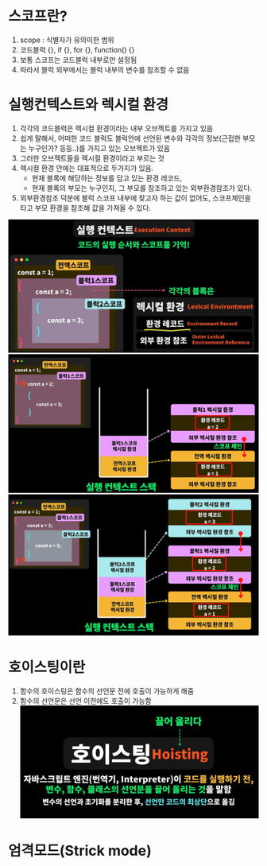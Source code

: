 # 스코프란?

1. scope : 식별자가 유의미한 범위
2. 코드블럭 {}, if {}, for {}, function() {}
3. 보통 스코프는 코드블럭 내부로만 설정됨
4. 따라서 블럭 외부에서는 블럭 내부의 변수를 참조할 수 없음

# 실행컨텍스트와 렉시컬 환경

1. 각각의 코드블럭은 렉시컬 환경이라는 내부 오브젝트를 가지고 있음
2. 쉽게 말해서, 어떠한 코드 블럭도 블럭안에 선언된 변수와 각각의 정보(근접한 부모는 누구인가? 등등..)를 가지고 있는 오브젝트가 있음
3. 그러한 오브젝트들을 렉시컬 환경이라고 부르는 것
4. 렉시컬 환경 안에는 대표적으로 두가지가 있음.
   - 현재 블록에 해당하는 정보를 담고 있는 환경 레코드,
   - 현재 블록의 부모는 누구인지, 그 부모를 참조하고 있는 외부환경참조가 있다.
5. 외부환경참조 덕분에 블럭 스코프 내부에 찾고자 하는 값이 없어도, 스코프체인을 타고 부모 환경을 참조해 값을 가져올 수 있다.

![alt text](./images/image.png)
![alt text](./images/image-1.png)
![alt text](./images/image-2.png)

# 호이스팅이란

1. 함수의 호이스팅은 함수의 선언문 전에 호출이 가능하게 해줌
2. 함수의 선언문은 선언 이전에도 호출이 가능함
   ![alt text](./images/image-3.png)

# 엄격모드(Strick mode)
